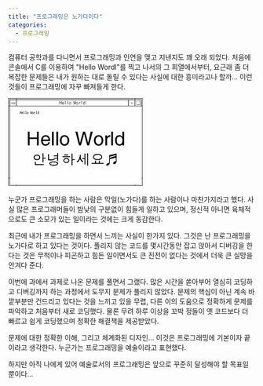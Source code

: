 ```yaml
---
title: "프로그래밍은 노가다이다"
categories:
  - 프로그래밍
---
```


컴퓨터 공학과를 다니면서 프로그래밍과 인연을 맺고 지낸지도 꽤 오래 되었다. 처음에 콘솔에서 C를 이용하여 "Hello Wordl"를 찍고 나서의 그 희열에서부터, 요근래 좀 더 복잡한 문제들은 내가 원하는 대로 돌릴 수 있다는 사실에 대한 흥미라고나 할까... 이런 것들이 프로그래밍에 자꾸 빠져들게 한다.  

![](/assets/images/posts/2004/10/gk200000000051.gif)  

누군가 프로그래밍을 하는 사람은 막일(노가다)를 하는 사람이나 마찬가지라고 했다. 사실 많은 프로그래머들이 밤낮의 구분없이 힘들게 일하고 있으며, 정신적 아니면 육체적으로도 큰 소모가 있는 일이라는 것에는 크게 동감한다.  

최근에 내가 프로그래밍을 하면서 느끼는 사실이 한가지 있다. 그것은 난 프로그래밍을 노가다로 하고 있다는 것이다. 풀리지 않는 코드를 몇시간동안 잡고 앉아서 디버깅을 한다는 것은 무척이나 피곤하고 힘든 일이면서도 큰 진전이 없다는 것에서 더욱 큰 실망을 안겨다 준다.  

이번에 과에서 과제로 나온 문제를 풀면서 그랬다. 많은 시간을 쏟아부어 열심히 코딩하고 디버깅까지 하는 과정에서 도무지 문제가 풀리지 않았다. 문제의 핵심이 아닌 계속 바깥부분만 건드리고 있다는 것을 느끼고 있을 무렵, 다른 이의 도움으로 정확하게 문제를 파악하고 처음부터 새로 코딩했다. 물론 무려 하루 이상을 꼬박 정들이 옛 코드보다 더 빠르고 쉽게 코딩했으며 정확한 해결책을 제공받았다.  

문제에 대한 정확한 이해, 그리고 체계화된 디자인... 이것은 프로그래밍에 기본이자 끝이라고 생각한다. 누군가는 프로그래밍을 예술이라고 표현했다.  

하지만 아직 나에게 있어 예술로서의 프로그래밍은 앞으로 꾸준히 달성해야 할 목표일 뿐이다...
